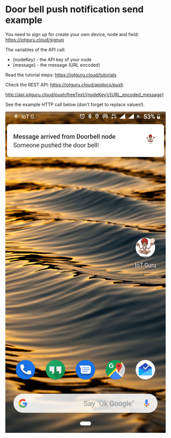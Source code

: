 # Door bell push notification send example

You need to sign up for create your own device, node and field: https://iotguru.cloud/signup

The variables of the API call:
 * {nodeKey} - the API key of your node
 * {message} - the message (URL encoded)
 
Read the tutorial steps: https://iotguru.cloud/tutorials

Check the REST API: https://iotguru.cloud/apidocs/push

http://api.iotguru.cloud/push/freeText/{nodeKey}/{URL_encoded_message}

See the example HTTP call below (don't forget to replace values!).

![Schema](https://github.com/IoTGuruLive/doorbell_notification_example/blob/master/images/notification.png)
